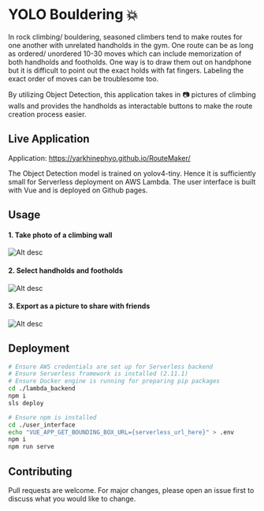 # YOLO Bouldering :boom:

In rock climbing/ bouldering, seasoned climbers tend to make routes for one another with unrelated handholds in the gym. One route can be as long as ordered/ unordered 10-30 moves which can include memorization of both handholds and footholds. One way is to draw them out on handphone but it is difficult to point out the exact holds with fat fingers. Labeling the exact order of moves can be troublesome too.

By utilizing Object Detection, this application takes in :camera: pictures of climbing walls and provides the handholds as interactable buttons to make the route creation process easier. 

## Live Application

Application: https://yarkhinephyo.github.io/RouteMaker/

The Object Detection model is trained on yolov4-tiny. Hence it is sufficiently small for Serverless deployment on AWS Lambda. The user interface is built with Vue and is deployed on Github pages.

## Usage
#### 1. Take photo of a climbing wall

![Alt desc](https://raw.githubusercontent.com/yarkhinephyo/yolo_bouldering/main/docs/Screenshot_1.jpg)

#### 2. Select handholds and footholds
![Alt desc](https://raw.githubusercontent.com/yarkhinephyo/yolo_bouldering/main/docs/Screenshot_2.jpg)

#### 3. Export as a picture to share with friends
![Alt desc](https://raw.githubusercontent.com/yarkhinephyo/yolo_bouldering/main/docs/Screenshot_3.jpg)
## Deployment

```bash
# Ensure AWS credentials are set up for Serverless backend
# Ensure Serverless framework is installed (2.11.1)
# Ensure Docker engine is running for preparing pip packages
cd ./lambda_backend
npm i
sls deploy

# Ensure npm is installed
cd ./user_interface
echo "VUE_APP_GET_BOUNDING_BOX_URL={serverless_url_here}" > .env
npm i
npm run serve
```

## Contributing
Pull requests are welcome. For major changes, please open an issue first to discuss what you would like to change.